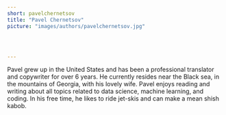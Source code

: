 ```yaml
---
short: pavelchernetsov
title: "Pavel Chernetsov"
picture: "images/authors/pavelchernetsov.jpg"




---
```


Pavel grew up in the United States and has been a professional translator and copywriter for over 6 years. He currently resides near the Black sea, in the mountains of Georgia, with his lovely wife. Pavel enjoys reading and writing about all topics related to data science, machine learning, and coding. In his free time, he likes to ride jet-skis and can make a mean shish kabob.
